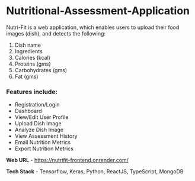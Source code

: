 # Nutritional-Assessment-Application

Nutri-Fit is a web application, which enables users to upload their food images (dish), and detects the following:
1. Dish name 
2. Ingredients
3. Calories (kcal)
4. Proteins (gms)
5. Carbohydrates (gms)
6. Fat (gms)

### Features include:
* Registration/Login
* Dashboard
* View/Edit User Profile
* Upload Dish Image
* Analyze Dish Image
* View Assessment History
* Email Nutrition Metrics
* Export Nutrition Metrics


**Web URL** - https://nutrifit-frontend.onrender.com/

**Tech Stack** - Tensorflow, Keras, Python, ReactJS, TypeScript, MongoDB 
